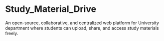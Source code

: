 # Study_Material_Drive
An open-source, collaborative, and centralized web platform for University department where students can upload, share, and access study materials freely.
